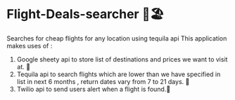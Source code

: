 # Flight-Deals-searcher 🛫🏖
Searches for cheap flights for any location using tequila api
This application makes uses of :
1) Google sheety api to store list of destinations and prices we want to visit at. 📓
2) Tequila api to search flights which are lower than we have specified in list in next 6 months  , return dates vary from 7 to 21 days. 💸
3) Twilio api to send users alert when a flight is found.🤳
